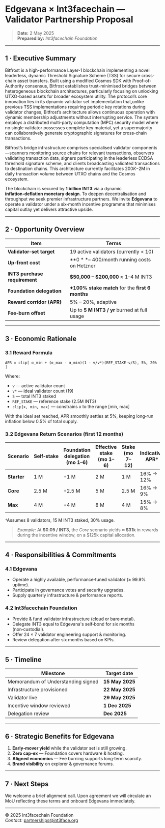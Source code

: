 # Edgevana × Int3facechain — Validator Partnership Proposal

> **Date:** 2 May 2025  
> **Prepared by:** *Int3facechain Foundation*

---

## 1 · Executive Summary
Bitfrost is a high-performance Layer-1 blockchain implementing a novel leaderless, dynamic Threshold Signature Scheme (TSS) for secure cross-chain asset transfers. Built using a modified Cosmos SDK with Proof-of-Authority consensus, Bitfrost establishes trust-minimised bridges between heterogeneous blockchain architectures, particularly focusing on unlocking UTXO-based assets for broader ecosystem utility.
The protocol’s core innovation lies in its dynamic validator set implementation that,unlike previous TSS implementations requiring periodic key rotations during validator changes, Bitfrost’s architecture allows continuous operation with dynamic membership adjustments without interrupting service. The system employs a distributed multi-party computation (MPC) security model where no single validator possesses complete key material, yet a supermajority can collaboratively generate cryptographic signatures for cross-chain transactions.

Bitfrost’s bridge infrastructure comprises specialised validator components—scanners monitoring source chains for relevant transactions, observers validating transaction data, signers participating in the leaderless ECDSA threshold signature scheme, and clients broadcasting validated transactions to destination chains. This architecture currently facilitates $200K-$2M in daily transaction volume between UTXO chains and the Cosmos ecosystem.


The blockchain is secured by **1 billion INT3** via a dynamic **inflation‑deflation monetary design**. To deepen decentralisation and throughput we seek premier infrastructure partners. We invite **Edgevana** to operate a validator under a six‑month incentive programme that minimises capital outlay yet delivers attractive upside.

---

## 2 · Opportunity Overview

| Item | Terms |
|------|-------|
| **Validator‑set target** | 19 active validators (currently < 10) |
| **Up‑front cost** | **$0** – ~$400/month running costs on Hetzner |
| **INT3 purchase requirement** | **$50,000 – $200,000** ≈ 1–4 M INT3 |
| **Foundation delegation** | **+100% stake match** for the **first 6 months** |
| **Reward corridor (APR)** | 5% – 20%, adaptive |
| **Fee‑burn offset** | Up to **5 M INT3 / yr** burned at full usage |

---

## 3 · Economic Rationale

### 3.1 Reward Formula

```
APR = clip[ α_min + (α_max - α_min)(1 - v/v*)(REF_STAKE·v/S), 5%, 20% ]
```

Where:
* `v` — active validator count
* `v*` — ideal validator count (19)
* `S` — total INT3 staked
* `REF_STAKE` — reference stake (2.5M INT3)
* `clip[x, min, max]` — constrains x to the range [min, max]

With the ideal set reached, APR smoothly settles at 5%, keeping long‑run inflation below 0.5% of total supply.

### 3.2 Edgevana Return Scenarios (first 12 months)

| Scenario | Self‑stake | Foundation delegation (mo 1–6) | Effective stake (mo 1–6) | Stake (mo 7–12) | Indicative APR† | INT3 earned | Notes |
|----------|-----------|---------------------------------|---------------------------|------------------|-----------------|-------------|-------|
| **Starter** | 1 M | +1 M | 2 M | 1 M | 16% → 12% | ~260 k | Entry size |
| **Core** | 2.5 M | +2.5 M | 5 M | 2.5 M | 16% → 9% | ~625 k | Matches REF_STAKE |
| **Max** | 4 M | +4 M | 8 M | 4 M | 15% → 8% | ~870 k | Upper end |

†Assumes 8 validators, 15 M INT3 staked, 30% usage.

> *Example:* At **$0.05 / INT3**, the *Core* scenario yields **≈ $31k** in rewards during the incentive window, on a $125k capital allocation.

---

## 4 · Responsibilities & Commitments

### 4.1 Edgevana
* Operate a highly available, performance‑tuned validator (≥ 99.9% uptime).
* Participate in governance votes and security upgrades.
* Supply quarterly infrastructure & performance reports.

### 4.2 Int3facechain Foundation
* Provide & fund validator infrastructure (cloud or bare‑metal).
* Delegate INT3 equal to Edgevana's self‑bond for six months (non‑custodial).
* Offer 24 × 7 validator engineering support & monitoring.
* Review delegation after six months based on KPIs.

---

## 5 · Timeline

| Milestone | Target date |
|-----------|-------------|
| Memorandum of Understanding signed | **15 May 2025** |
| Infrastructure provisioned | **22 May 2025** |
| Validator live | **29 May 2025** |
| Incentive window reviewed | **1 Dec 2025** |
| Delegation review | **Dec 2025** |

---

## 6 · Strategic Benefits for Edgevana
1. **Early‑mover yield** while the validator set is still growing.
2. **Zero cap‑ex** — Foundation covers hardware & hosting.
3. **Aligned economics** — Fee burning supports long‑term scarcity.
4. **Brand visibility** on explorer & governance forums.

---

## 7 · Next Steps
We welcome a brief alignment call. Upon agreement we will circulate an MoU reflecting these terms and onboard Edgevana immediately.

---

© 2025 Int3facechain Foundation  
*Contact:* partnerships@int3face.org
